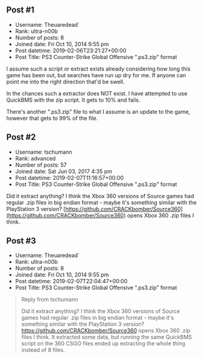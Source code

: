 ## Post #1
- Username: Theuaredead`
- Rank: ultra-n00b
- Number of posts: 8
- Joined date: Fri Oct 10, 2014 9:55 pm
- Post datetime: 2019-02-06T23:21:27+00:00
- Post Title: PS3 Counter-Strike Global Offensive ".ps3.zip" format

I assume such a script or extract exists already considering how long this game has been out, but searches have run up dry for me. If anyone can point me into the right direction that'd be swell.

In the chances such a extractor does NOT exist. I have attempted to use QuickBMS with the zip script. It gets to 10% and fails.



There's another ".ps3.zip" file to what I assume is an update to the game, however that gets to 99% of the file.
## Post #2
- Username: tschumann
- Rank: advanced
- Number of posts: 57
- Joined date: Sat Jun 03, 2017 4:35 pm
- Post datetime: 2019-02-07T11:16:57+00:00
- Post Title: PS3 Counter-Strike Global Offensive ".ps3.zip" format

Did it extract anything?
I think the Xbox 360 versions of Source games had regular .zip files in big endian format - maybe it's something similar with the PlayStation 3 version? [https://github.com/CRACKbomber/Source360](https://github.com/CRACKbomber/Source360) opens Xbox 360 .zip files I think.
## Post #3
- Username: Theuaredead`
- Rank: ultra-n00b
- Number of posts: 8
- Joined date: Fri Oct 10, 2014 9:55 pm
- Post datetime: 2019-02-07T22:04:47+00:00
- Post Title: PS3 Counter-Strike Global Offensive ".ps3.zip" format

> Reply from tschumann
>
> Did it extract anything?
I think the Xbox 360 versions of Source games had regular .zip files in big endian format - maybe it's something similar with the PlayStation 3 version? https://github.com/CRACKbomber/Source360 opens Xbox 360 .zip files I think.
It extracted some data, but running the same QuickBMS script on the 360 CSGO files ended up extracting the whole thing instead of 8 files.
